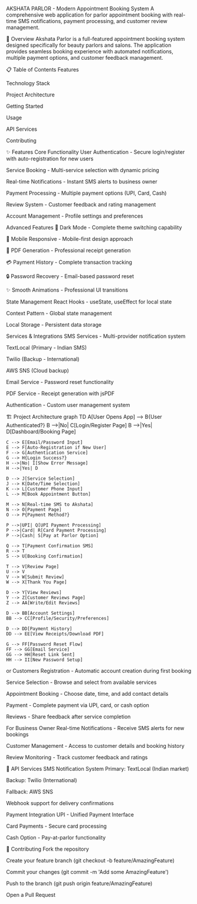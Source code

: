 AKSHATA PARLOR - Modern Appointment Booking System
A comprehensive web application for parlor appointment booking with real-time SMS notifications, payment processing, and customer review management.

🌟 Overview
Akshata Parlor is a full-featured appointment booking system designed specifically for beauty parlors and salons. The application provides seamless booking experience with automated notifications, multiple payment options, and customer feedback management.

📋 Table of Contents
Features

Technology Stack

Project Architecture

Getting Started

Usage

API Services

Contributing

✨ Features
Core Functionality
User Authentication - Secure login/register with auto-registration for new users

Service Booking - Multi-service selection with dynamic pricing

Real-time Notifications - Instant SMS alerts to business owner

Payment Processing - Multiple payment options (UPI, Card, Cash)

Review System - Customer feedback and rating management

Account Management - Profile settings and preferences

Advanced Features
🌙 Dark Mode - Complete theme switching capability

📱 Mobile Responsive - Mobile-first design approach

📄 PDF Generation - Professional receipt generation

💳 Payment History - Complete transaction tracking

🔒 Password Recovery - Email-based password reset

✨ Smooth Animations - Professional UI transitions

State Management
React Hooks - useState, useEffect for local state

Context Pattern - Global state management

Local Storage - Persistent data storage

Services & Integrations
SMS Services - Multi-provider notification system

TextLocal (Primary - Indian SMS)

Twilio (Backup - International)

AWS SNS (Cloud backup)

Email Service - Password reset functionality

PDF Service - Receipt generation with jsPDF

Authentication - Custom user management system

🏗️ Project Architecture
  graph TD
    A[User Opens App] --> B{User Authenticated?}
    B -->|No| C[Login/Register Page]
    B -->|Yes| D[Dashboard/Booking Page]
    
    C --> E[Email/Password Input]
    E --> F[Auto-Registration if New User]
    F --> G[Authentication Service]
    G --> H{Login Success?}
    H -->|No| I[Show Error Message]
    H -->|Yes| D
    
    D --> J[Service Selection]
    J --> K[Date/Time Selection]
    K --> L[Customer Phone Input]
    L --> M[Book Appointment Button]
    
    M --> N[Real-time SMS to Akshata]
    N --> O[Payment Page]
    O --> P{Payment Method?}
    
    P -->|UPI| Q[UPI Payment Processing]
    P -->|Card| R[Card Payment Processing]
    P -->|Cash| S[Pay at Parlor Option]
    
    Q --> T[Payment Confirmation SMS]
    R --> T
    S --> U[Booking Confirmation]
    
    T --> V[Review Page]
    U --> V
    V --> W[Submit Review]
    W --> X[Thank You Page]
    
    D --> Y[View Reviews]
    Y --> Z[Customer Reviews Page]
    Z --> AA[Write/Edit Reviews]
    
    D --> BB[Account Settings]
    BB --> CC[Profile/Security/Preferences]
    
    D --> DD[Payment History]
    DD --> EE[View Receipts/Download PDF]
    
    G --> FF[Password Reset Flow]
    FF --> GG[Email Service]
    GG --> HH[Reset Link Sent]
    HH --> II[New Password Setup]
or Customers
Registration - Automatic account creation during first booking

Service Selection - Browse and select from available services

Appointment Booking - Choose date, time, and add contact details

Payment - Complete payment via UPI, card, or cash option

Reviews - Share feedback after service completion

For Business Owner
Real-time Notifications - Receive SMS alerts for new bookings

Customer Management - Access to customer details and booking history

Review Monitoring - Track customer feedback and ratings

📡 API Services
SMS Notification System
Primary: TextLocal (Indian market)

Backup: Twilio (International)

Fallback: AWS SNS

Webhook support for delivery confirmations

Payment Integration
UPI - Unified Payment Interface

Card Payments - Secure card processing

Cash Option - Pay-at-parlor functionality

🤝 Contributing
Fork the repository

Create your feature branch (git checkout -b feature/AmazingFeature)

Commit your changes (git commit -m 'Add some AmazingFeature')

Push to the branch (git push origin feature/AmazingFeature)

Open a Pull Request